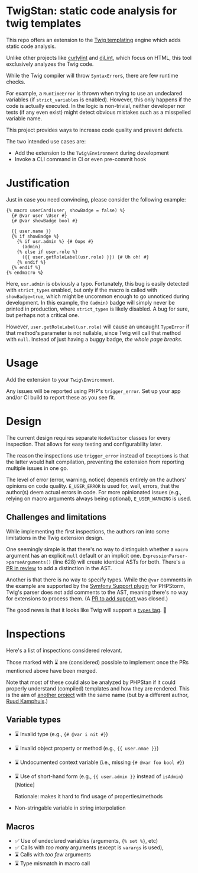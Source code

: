 # TwigStan: static code analysis for twig templates
This repo offers an extension to the [Twig templating](https://github.com/twigphp/Twig) engine which adds static code analysis.

Unlike other projects like [curlylint](https://www.curlylint.org/) and [djLint](https://www.djlint.com/docs/linter/),
which focus on HTML, this tool exclusively analyzes the Twig code.

While the Twig compiler will throw `SyntaxError`s, there are few runtime checks.

For example, a `RuntimeError` is thrown when trying to use an undeclared variables (if `strict_variables` is enabled).
However, this only happens if the code is actually executed. In the logic is non-trivial, neither developer nor tests
(if any even exist) might detect obvious mistakes such as a misspelled variable name.

This project provides ways to increase code quality and prevent defects.

The two intended use cases are:
* Add the extension to the `Twig\Environment` during development
* Invoke a CLI command in CI or even pre-commit hook

# Justification
Just in case you need convincing, please consider the following example:

```twig
{% macro userCard(user, showBadge = false) %}
  {# @var user \User #}
  {# @var showBadge bool #}
  
  {{ user.name }}
  {% if showBadge %}
    {% if usr.admin %} {# Oops #}
      (admin)
    {% else if user.role %}
      ({{ user.getRoleLabel(usr.role) }}) {# Uh oh! #}
    {% endif %}
  {% endif %}
{% endmacro %}
```

Here, `usr.admin` is obviously a typo. Fortunately, this bug is easily detected with `strict_types` enabled,
but only if the macro is called with `showBadge=true`, which might be uncommon enough to go unnoticed during
development. In this example, the `(admin)` badge will simply never be printed in production, where `strict_types`
is likely disabled. A bug for sure, but perhaps not a critical one.

However, `user.getRoleLabel(usr.role)` will cause an uncaught `TypeError` if that method's parameter is not nullable,
since Twig will call that method with `null`. Instead of just having a buggy badge, *the whole page breaks*.

# Usage
Add the extension to your `Twig\Environment`.

Any issues will be reported using PHP's `trigger_error`. Set up your app and/or CI build to report these as you see fit.

# Design
The current design requires separate `NodeVisitor` classes for every inspection. That allows for easy testing and
configurability later.

The reason the inspections use `trigger_error` instead of `Exception`s is that the latter would halt compilation,
preventing the extension from reporting multiple issues in one go.

The level of error (error, warning, notice) depends entirely on the authors' opinions on code quality. `E_USER_ERROR` is
used for, well, errors, that the author(s) deem actual errors in code. For more opinionated issues (e.g., relying on
macro arguments always being optional), `E_USER_WARNING` is used.

## Challenges and limitations
While implementing the first inspections, the authors ran into some limitations in the Twig extension design.

One seemingly simple is that there's no way to distinguish whether a `macro` argument has an explicit `null` default or
an implicit one. `ExpressionParser->parseArguments()` (line 628) will create identical ASTs for both. There's a
[PR in review](https://github.com/twigphp/Twig/pull/4010) to add a distinction in the AST.

Another is that there is no way to specify types. While the `@var` comments in the example are supported by the
[Symfony Support plugin](https://plugins.jetbrains.com/plugin/7219-symfony-support) for PHPStorm, Twig's parser does not
add comments to the AST, meaning there's no way for extensions to process them. (A [PR to add support ](https://github.com/twigphp/Twig/pull/4009)
was closed.)

The good news is that it looks like Twig will support a [`types` tag](https://github.com/twigphp/Twig/issues/4165). 🤞

# Inspections
Here's a list of inspections considered relevant.

Those marked with ⌛ are (considered) possible to implement once the PRs mentioned above have been merged.

Note that most of these could also be analyzed by PHPStan if it could properly understand (compiled) templates and how
they are rendered. This is the aim of [another project](https://github.com/twigphp/Twig/discussions/4233) with the same
name (but by a different author, [Ruud Kamphuis](https://github.com/ruudk).)

## Variable types
* ⌛ Invalid type (e.g., `{# @var i nit #}`)
* ⌛ Invalid object property or method (e.g., `{{ user.nmae }}`)
* ⌛ Undocumented context variable (i.e., missing `{# @var foo bool #}`)
* ⌛ Use of short-hand form (e.g., `{{ user.admin }}` instead of `isAdmin`) [Notice]

  Rationale: makes it hard to find usage of properties/methods
* Non-stringable variable in string interpolation

## Macros
* ✅ Use of undeclared variables (arguments, `{% set %}`, etc)
* ✅ Calls with *too many* arguments (except is `varargs` is used),
* ⌛ Calls with *too few* arguments
* ⌛ Type mismatch in macro call
